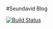#Seundavid Blog

[![Build Status](https://dev.azure.com/preciousseun84/Seun%20Blog/_apis/build/status%2FSeundavid18.Seunblog?branchName=main)](https://dev.azure.com/preciousseun84/Seun%20Blog/_build/latest?definitionId=14&branchName=main)
